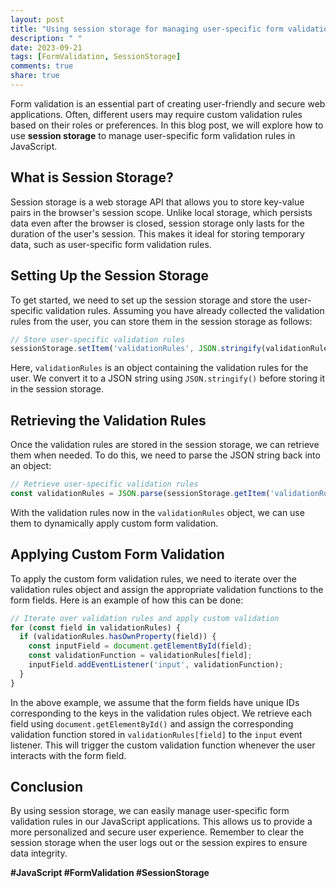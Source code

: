 ```yaml
---
layout: post
title: "Using session storage for managing user-specific form validation rules in JavaScript"
description: " "
date: 2023-09-21
tags: [FormValidation, SessionStorage]
comments: true
share: true
---
```


Form validation is an essential part of creating user-friendly and secure web applications. Often, different users may require custom validation rules based on their roles or preferences. In this blog post, we will explore how to use **session storage** to manage user-specific form validation rules in JavaScript.

## What is Session Storage?

Session storage is a web storage API that allows you to store key-value pairs in the browser's session scope. Unlike local storage, which persists data even after the browser is closed, session storage only lasts for the duration of the user's session. This makes it ideal for storing temporary data, such as user-specific form validation rules.

## Setting Up the Session Storage

To get started, we need to set up the session storage and store the user-specific validation rules. Assuming you have already collected the validation rules from the user, you can store them in the session storage as follows:

```javascript
// Store user-specific validation rules
sessionStorage.setItem('validationRules', JSON.stringify(validationRules));
```

Here, `validationRules` is an object containing the validation rules for the user. We convert it to a JSON string using `JSON.stringify()` before storing it in the session storage.

## Retrieving the Validation Rules

Once the validation rules are stored in the session storage, we can retrieve them when needed. To do this, we need to parse the JSON string back into an object:

```javascript
// Retrieve user-specific validation rules
const validationRules = JSON.parse(sessionStorage.getItem('validationRules'));
```

With the validation rules now in the `validationRules` object, we can use them to dynamically apply custom form validation.

## Applying Custom Form Validation

To apply the custom form validation rules, we need to iterate over the validation rules object and assign the appropriate validation functions to the form fields. Here is an example of how this can be done:

```javascript
// Iterate over validation rules and apply custom validation
for (const field in validationRules) {
  if (validationRules.hasOwnProperty(field)) {
    const inputField = document.getElementById(field);
    const validationFunction = validationRules[field];
    inputField.addEventListener('input', validationFunction);
  }
}
```

In the above example, we assume that the form fields have unique IDs corresponding to the keys in the validation rules object. We retrieve each field using `document.getElementById()` and assign the corresponding validation function stored in `validationRules[field]` to the `input` event listener. This will trigger the custom validation function whenever the user interacts with the form field.

## Conclusion

By using session storage, we can easily manage user-specific form validation rules in our JavaScript applications. This allows us to provide a more personalized and secure user experience. Remember to clear the session storage when the user logs out or the session expires to ensure data integrity.

**#JavaScript #FormValidation #SessionStorage**